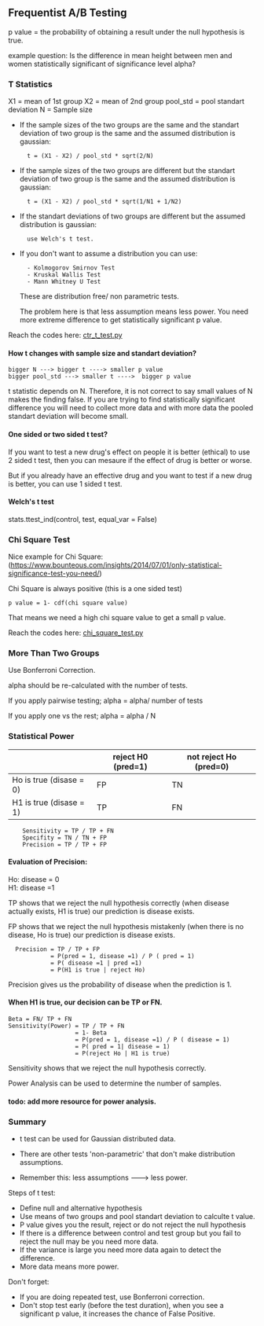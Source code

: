 ## Frequentist A/B Testing

p value = the probability of obtaining a result under the null hypothesis is true. 

example question: Is the difference in mean height between men and women statistically significant of significance 
level alpha? 


### T Statistics

X1 = mean of 1st group
X2 = mean of 2nd group
pool_std = pool standart deviation
N = Sample size 

- If the sample sizes of the two groups are the same and the standart deviation of two group is the same and the 
assumed distribution is gaussian:

        t = (X1 - X2) / pool_std * sqrt(2/N)

- If the sample sizes of the two groups are different but the standart deviation of two group is the same and the 
assumed distribution is gaussian:

        t = (X1 - X2) / pool_std * sqrt(1/N1 + 1/N2)

- If the standart deviations of two groups are different but the assumed distribution is gaussian: 
        
        use Welch's t test. 

- If you don't want to assume a distribution you can use:

        - Kolmogorov Smirnov Test 
        - Kruskal Wallis Test
        - Mann Whitney U Test 
    
  These are distribution free/ non parametric tests.  
  
  The problem here is that less assumption means less power. You need more extreme difference to get statistically 
  significant p value. 
  
Reach the codes here: [ctr_t_test.py](https://github.com/pelinbalci/Bayesian-AB-Test/blob/master/ab_test_study/ctr_t_test.py)
  
  
#### How t changes with sample size and standart deviation? 

    bigger N ---> bigger t ----> smaller p value 
    bigger pool_std ---> smaller t ---->  bigger p value 

t statistic depends on N. Therefore, it is not correct to say small values of N makes the finding false. 
If you are trying to find statistically significant difference you will need to collect more data and with more data 
the pooled standart deviation will become small. 


#### One sided or two sided t test? 

If you want to test a new drug's effect on people it is better (ethical) to use 2 sided t test, then you can mesaure 
if the effect of drug is better or worse.

But if you already have an effective drug and you want to test if a new drug is better, you can use 1 sided t test. 

#### Welch's t test 

stats.ttest_ind(control, test, equal_var = False)

### Chi Square Test

Nice example for Chi Square: (https://www.bounteous.com/insights/2014/07/01/only-statistical-significance-test-you-need/)

Chi Square is always positive (this is a one sided test)
        
    p value = 1- cdf(chi square value) 

That means we need a high chi square value to get a small p value. 

Reach the codes here: [chi_square_test.py](https://github.com/pelinbalci/Bayesian-AB-Test/blob/master/ab_test_study/chi_square_test.py)


### More Than Two Groups 

Use Bonferroni Correction. 

alpha should be re-calculated with the number of tests. 

If you apply pairwise testing; alpha = alpha/ number of tests 

If you apply one vs the rest; alpha = alpha / N 

### Statistical Power 

|   | reject H0 (pred=1)  | not reject Ho (pred=0)  |
|---|---|---|
| Ho is true (disase = 0)  | FP  | TN  |  
| H1 is true (disase = 1) | TP  | FN  | 


        Sensitivity = TP / TP + FN
        Specifity = TN / TN + FP 
        Precision = TP / TP + FP 


#### Evaluation of Precision:

Ho: disease = 0  
H1: disease =1

TP shows that we reject the null hypothesis correctly (when disease actually exists, H1 is true) our prediction 
is disease exists. 

FP shows that we reject the null hypothesis mistakenly (when there is no disease, Ho is true) our prediction 
is disease exists. 

      Precision = TP / TP + FP 
                = P(pred = 1, disease =1) / P ( pred = 1) 
                = P( disease =1 | pred =1)
                = P(H1 is true | reject Ho)

Precision gives us the probability of disease when the prediction is 1.

#### When H1 is true, our decision can be TP or FN. 

    Beta = FN/ TP + FN 
    Sensitivity(Power) = TP / TP + FN
                       = 1- Beta
                       = P(pred = 1, disease =1) / P ( disease = 1)
                       = P( pred = 1| disease = 1)
                       = P(reject Ho | H1 is true)

Sensitivity shows that we reject the null hypothesis correctly.


Power Analysis can be used to determine the number of samples. 

#### todo: add more resource for power analysis. 


### Summary

- t test can be used for Gaussian distributed data. 

- There are other tests 'non-parametric' that don't make distribution assumptions. 

- Remember this: less assumptions ---> less power. 

Steps of t test:

- Define null and alternative hypothesis 
- Use means of two groups and pool standart deviation to calculte t value. 
- P value gives you the result, reject or do not reject the null hypothesis 
- If there is a difference between control and test group but you fail to reject the null may be you need more data. 
- If the variance is large you need more data again to detect the difference. 
- More data means more power. 


Don't forget:

- If you are doing repeated test, use Bonferroni correction.
- Don't stop test early (before the test duration), when you see a significant p value, it increases the chance of 
False Positive. 

